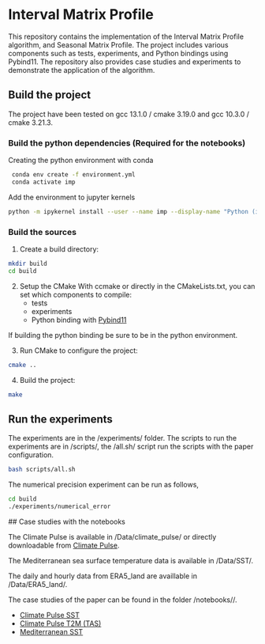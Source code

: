 
# Interval Matrix Profile

This repository contains the implementation of the Interval Matrix Profile algorithm, and Seasonal Matrix Profile. The project includes various components such as tests, experiments, and Python bindings using Pybind11. The repository also provides case studies and experiments to demonstrate the application of the algorithm.

## Build the project

The project have been tested on gcc 13.1.0 / cmake 3.19.0 and  gcc 10.3.0 / cmake 3.21.3.


### Build the python dependencies (Required for the notebooks)

Creating the python environment with conda
```sh
 conda env create -f environment.yml
 conda activate imp
```
Add the environment to jupyter kernels
```sh
python -m ipykernel install --user --name imp --display-name "Python (imp)"
```


### Build the sources

1. Create a build directory:
```sh
mkdir build
cd build
```
2.  Setup the CMake
    With ccmake or directly in the CMakeLists.txt, you can set which components to compile:
    - tests
    - experiments
    - Python binding with [Pybind11](https://github.com/pybind/pybind11)

If building the python binding be sure to be in the python environment.

3. Run CMake to configure the project:
```sh
cmake ..
```

4. Build the project:
```sh
make
```

## Run the experiments

The experiments are in the /experiments/ folder. 
The scripts to run the experiments are in /scripts/, the /all.sh/ script run the scripts with the paper configuration.
```sh
bash scripts/all.sh
```


The numerical precision experiment can be run as follows,
```sh
cd build
./experiments/numerical_error
```



## Case studies with the notebooks 

The Climate Pulse is available in /Data/climate_pulse/ or directly downloadable from [Climate Pulse](https://pulse.climate.copernicus.eu/).

The Mediterranean sea surface temperature data is available in /Data/SST/.

The daily and hourly data from ERA5_land are availlable in /Data/ERA5_land/.

The case studies of the paper can be found in the folder /notebooks//.

- [Climate Pulse SST](notebooks/climate_pulse_SST_2024.ipynb)
- [Climate Pulse T2M (TAS)](notebooks/climate_pulse_T2M_2023.ipynb)
- [Mediterranean SST](notebooks/medi_sst_pybind.ipynb)